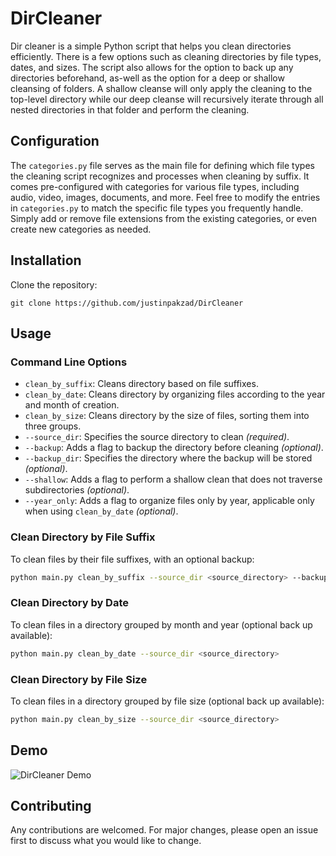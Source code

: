 # DirCleaner

Dir cleaner is a simple Python script that helps you clean directories efficiently. There is a few options such as cleaning  directories by file types, dates, and sizes. The script also allows for the option to back up any directories beforehand, as-well as the option for a deep or shallow cleansing of folders. A shallow cleanse will only apply the cleaning to the top-level directory while our deep cleanse will recursively iterate through all nested directories in that folder and perform the cleaning.

## Configuration
The `categories.py` file serves as the main file for defining which file types the cleaning script recognizes and processes when cleaning by suffix. It comes pre-configured with categories for various file types, including audio, video, images, documents, and more. Feel free to modify the entries in `categories.py` to match the specific file types you frequently handle. Simply add or remove file extensions from the existing categories, or even create new categories as needed.


## Installation

Clone the repository:
```
git clone https://github.com/justinpakzad/DirCleaner
```




## Usage

### Command Line Options
- `clean_by_suffix`: Cleans directory based on file suffixes.
- `clean_by_date`: Cleans directory by organizing files according to the year and month of creation.
- `clean_by_size`: Cleans directory by the size of files, sorting them into three groups.
- `--source_dir`: Specifies the source directory to clean *(required)*.
- `--backup`: Adds a flag to backup the directory before cleaning *(optional)*.
- `--backup_dir`: Specifies the directory where the backup will be stored *(optional)*.
- `--shallow`: Adds a flag to perform a shallow clean that does not traverse subdirectories *(optional)*.
- `--year_only`: Adds a flag to organize files only by year, applicable only when using `clean_by_date` *(optional)*.


### Clean Directory by File Suffix

To clean files by their file suffixes, with an optional backup:

```bash
python main.py clean_by_suffix --source_dir <source_directory> --backup --backup_dir <backup_directory>
```
### Clean Directory by Date

To clean files in a directory grouped by month and year (optional back up available):
```bash
python main.py clean_by_date --source_dir <source_directory>
```
### Clean Directory by File Size
To clean files in a directory grouped by file size (optional back up available):
```bash
python main.py clean_by_size --source_dir <source_directory>
```

## Demo

![DirCleaner Demo](demo.gif)

## Contributing

Any contributions are welcomed. For major changes, please open an issue first to discuss what you would like to change.

